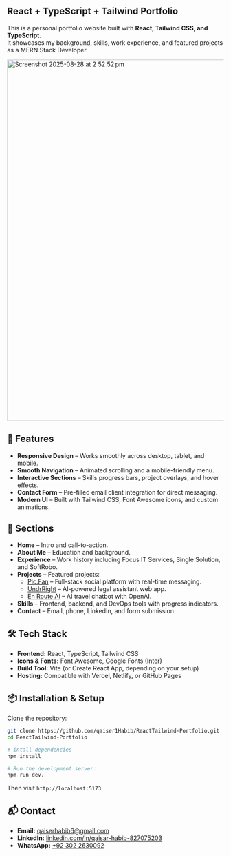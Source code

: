 ## React + TypeScript + Tailwind Portfolio

This is a personal portfolio website built with **React, Tailwind CSS, and TypeScript**.  
It showcases my background, skills, work experience, and featured projects as a MERN Stack Developer.

<img width="1347" height="838" alt="Screenshot 2025-08-28 at 2 52 52 pm" src="https://github.com/user-attachments/assets/51f2e55f-4edb-431b-b62a-5e38bd3f0fc4" />

## 🚀 Features

- **Responsive Design** – Works smoothly across desktop, tablet, and mobile.
- **Smooth Navigation** – Animated scrolling and a mobile-friendly menu.
- **Interactive Sections** – Skills progress bars, project overlays, and hover effects.
- **Contact Form** – Pre-filled email client integration for direct messaging.
- **Modern UI** – Built with Tailwind CSS, Font Awesome icons, and custom animations.

## 📂 Sections

- **Home** – Intro and call-to-action.  
- **About Me** – Education and background.  
- **Experience** – Work history including Focus IT Services, Single Solution, and SoftRobo.  
- **Projects** – Featured projects:
  - [Pic.Fan](https://pic.fan) – Full-stack social platform with real-time messaging.  
  - [UndrRight](https://www.undrright.com) – AI-powered legal assistant web app.  
  - [En Route AI](https://enroute2.com) – AI travel chatbot with OpenAI.  
- **Skills** – Frontend, backend, and DevOps tools with progress indicators.  
- **Contact** – Email, phone, LinkedIn, and form submission.

## 🛠️ Tech Stack

- **Frontend:** React, TypeScript, Tailwind CSS  
- **Icons & Fonts:** Font Awesome, Google Fonts (Inter)  
- **Build Tool:** Vite (or Create React App, depending on your setup)  
- **Hosting:** Compatible with Vercel, Netlify, or GitHub Pages 

## 📦 Installation & Setup

Clone the repository:

```bash
git clone https://github.com/qaiser1Habib/ReactTailwind-Portfolio.git
cd ReactTailwind-Portfolio
```

```bash
# intall dependencies
npm install

# Run the development server:
npm run dev.
```

Then visit `http://localhost:5173`.

## 📬 Contact

- **Email:** [qaiserhabib6@gmail.com](mailto:qaiserhabib6@gmail.com)  
- **LinkedIn:** [linkedin.com/in/qaisar-habib-827075203](https://www.linkedin.com/in/qaisar-habib-827075203/)  
- **WhatsApp:** [+92 302 2630092](https://wa.me/923022630092)  
